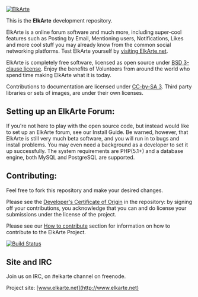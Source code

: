 [![ElkArte](https://raw.github.com/elkarte/Elkarte/master/themes/default/images/logo.png "ElkArte")](http://www.elkarte.net "ElkArte")

This is the **ElkArte** development repository.

ElkArte is a online forum software and much more, including super-cool features such as Posting by Email, Mentioning users, Notifications, Likes and more cool stuff you may already know from the common social networking platforms. Test ElkArte yourself by [visiting ElkArte.net](http://www.elkarte.net).

ElkArte is completely free software, licensed as open source under [BSD 3-clause license](http://www.opensource.org/licenses/BSD-3-Clause). Enjoy the benefits of Volunteers from around the world who spend time making ElkArte what it is today.

Contributions to documentation are licensed under [CC-by-SA 3](http://creativecommons.org/licenses/by-sa/3.0). Third party libraries or sets of images, are under their own licenses.

## Setting up an ElkArte Forum:

If you're not here to play with the open source code, but instead would like to set up an ElkArte forum, see our Install Guide. Be warned, however, that ElkArte is still very much beta software, and you will run in to bugs and install problems.  You may even need a background as a developer to set it up successfully.  The system requirements are PHP(5.1+) and a database engine, both MySQL and PostgreSQL are supported.

## Contributing:

Feel free to fork this repository and make your desired changes.

Please see the [Developer's Certificate of Origin](https://github.com/elkarte/Elkarte/blob/master/DCO.txt) in the repository: by signing off your contributions, you acknowledge that you can and do license your submissions under the license of the project.

Please see our [How to contribute](https://github.com/elkarte/Elkarte/blob/master/CONTRIBUTING.md) section for information on how to contribute to the ElkArte Project.

[![Build Status](https://travis-ci.org/elkarte/Elkarte.png?branch=master)](https://travis-ci.org/elkarte/Elkarte)

## Site and IRC

Join us on IRC, on #elkarte channel on freenode.

Project site: [www.elkarte.net](http://www.elkarte.net)
